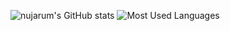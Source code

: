 ![nujarum's GitHub stats](https://github-readme-stats.vercel.app/api?username=nujarum&count_private=true&include_all_commits=true&show_icons=true&theme=blue-green)
![Most Used Languages](https://github-readme-stats.vercel.app/api/top-langs/?username=nujarum&theme=blue-green)